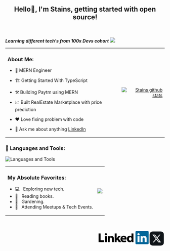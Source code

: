 ## <p align="center" fontSize="50px">Hello👋, I'm Stains, getting started with open source!</p>

<br />

***Learning different tech's from 100x Devs cohort*** <img src="https://media.giphy.com/media/WUlplcMpOCEmTGBtBW/giphy.gif" width="30">

<table>
  <tr>
    <td align="left">
      
 ### About Me:

  - 💼 MERN Engineer <br>
  - 🏗️ Getting Started With TypeScript <br> 
  - ⚒️ Building Paytm using MERN <br>
  - 📈 Built RealEstate Marketplace with price prediction <br>
  - ❤️ Love fixing problem with code <br>
  - 💬 Ask me about anything [LinkedIn](https://www.linkedin.com/in/stains-leto/)
    
     </td>
    <td align="right">
      <a href="https://github.com/stainsleto/github-readme-stats">
        <img src="https://github-readme-stats.vercel.app/api?username=stainsleto&show_icons=true&include_all_commits=true&theme=buefy&hide_border=true" alt="Stains github stats" />
      </a>
    </td>
  </tr>
</table>


### 🔨 Languages and Tools:

 ![Languages and Tools](https://skillicons.dev/icons?i=nextjs,react,typescript,javascript,prisma,mongodb,postgres,expressjs,linux,docker,git,github,js,html,css,obsidian,vscode,notion,aws,postman)

<table>
  <tr>
    <td align="left">
      
### My Absolute Favorites:

- 💻 &nbsp; Exploring new tech.
- 📰 &nbsp; Reading books.
- 🍂 &nbsp; Gardening.
- 🍕 &nbsp; Attending Meetups & Tech Events.

  
</td>

<td align="right>
<a href="https://github.com/stainsleto/github-readme-stats"><img align="center" src="https://github-readme-stats.vercel.app/api/top-langs/?username=stainsleto&layout=compact&theme=buefy&hide_border=true" /></a>
</td>

</tr>
</table>



<br />
<br />

<a href="https://twitter.com/letostains">
  <img align="right" alt="Stains leto | Twitter" width="50" src="https://raw.githubusercontent.com/stainsleto/stainsleto/main/assets/x.png?raw=true" />
</a>
<a href="https://www.linkedin.com/in/stains-leto">
  <img align="right" alt="Stains leto | linkedin" width="160" src="https://raw.githubusercontent.com/stainsleto/stainsleto/main/assets/linkedin.png?raw=true" />
</a>
